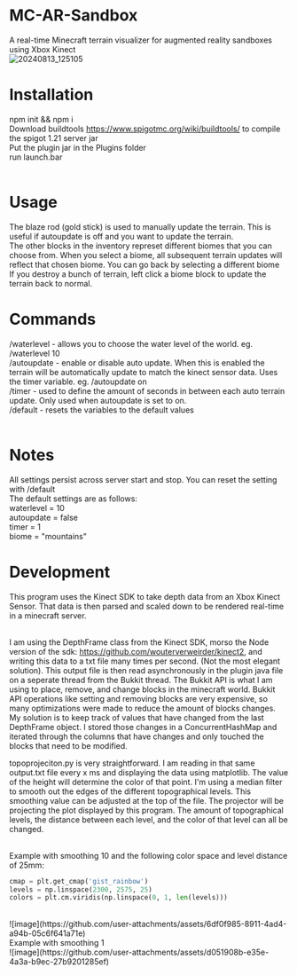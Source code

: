 # MC-AR-Sandbox
A real-time Minecraft terrain visualizer for augmented reality sandboxes using Xbox Kinect <br>
![20240813_125105](https://github.com/user-attachments/assets/b58efc13-9972-41f2-a6db-a4d3abae5a1a)

# Installation
npm init && npm i <br>
Download buildtools https://www.spigotmc.org/wiki/buildtools/ to compile the spigot 1.21 server jar <br>
Put the plugin jar in the Plugins folder <br>
run launch.bar <br><br>

# Usage
The blaze rod (gold stick) is used to manually update the terrain. This is useful if autoupdate is off and you want to update the terrain. <br>
The other blocks in the inventory represet different biomes that you can choose from. When you select a biome, all subsequent terrain updates will reflect that chosen biome. You can go back by selecting a different biome <br>
If you destroy a bunch of terrain, left click a biome block to update the terrain back to normal. <br>

# Commands
/waterlevel <y level> - allows you to choose the water level of the world. eg. /waterlevel 10 <br>
/autoupdate <on or off> - enable or disable auto update. When this is enabled the terrain will be automatically update to match the kinect sensor data. Uses the timer variable. eg. /autoupdate on <br>
/timer <seconds> - used to define the amount of seconds in between each auto terrain update. Only used when autoupdate is set to on. <br>
/default - resets the variables to the default values <br><br>

# Notes
All settings persist across server start and stop. You can reset the setting with /default <br>
The default settings are as follows: <br>
waterlevel = 10 <br> 
autoupdate = false <br> 
timer = 1 <br> 
biome = "mountains" <br> 

# Development
This program uses the Kinect SDK to take depth data from an Xbox Kinect Sensor. That data is then parsed and scaled down to be rendered real-time in a minecraft server. <br><br>

I am using the DepthFrame class from the Kinect SDK, morso the Node version of the sdk: https://github.com/wouterverweirder/kinect2, and writing this data to a txt file many times per second. (Not the most elegant solution). This output file is then read asynchronously in the plugin java file on a seperate thread from the Bukkit thread. The Bukkit API is what I am using to place, remove, and change blocks in the minecraft world. Bukkit API operations like setting and removing blocks are very expensive, so many optimizations were made to reduce the amount of blocks changes. My solution is to keep track of values that have changed from the last DepthFrame object. I stored those changes in a ConcurrentHashMap and iterated through the columns that have changes and only touched the blocks that need to be modified.

topoprojeciton.py is very straightforward. I am reading in that same output.txt file every x ms and displaying the data using matplotlib. The value of the height will determine the color of that point. I'm using a median filter to smooth out the edges of the different topographical levels. This smoothing value can be adjusted at the top of the file. The projector will be projecting the plot displayed by this program. The amount of topographical levels, the distance between each level, and the color of that level can all be changed. <br><br>

Example with smoothing 10 and the following color space and level distance of 25mm: <br>
```python
cmap = plt.get_cmap('gist_rainbow')
levels = np.linspace(2300, 2575, 25)
colors = plt.cm.viridis(np.linspace(0, 1, len(levels)))
```
<br>
![image](https://github.com/user-attachments/assets/6df0f985-8911-4ad4-a94b-05c6f641a71e)
<br>
Example with smoothing 1<br>
![image](https://github.com/user-attachments/assets/d051908b-e35e-4a3a-b9ec-27b9201285ef)


